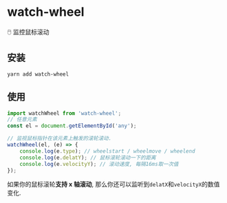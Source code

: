 # watch-wheel

🖱️ 监控鼠标滚动

## 安装

```shell
yarn add watch-wheel
```

## 使用

```javascript
import watchWheel from 'watch-wheel';
// 任意元素
const el = document.getElementById('any');

// 监视鼠标指针在该元素上触发的滚轮滚动.
watchWheel(el, (e) => {
    console.log(e.type); // wheelstart / wheelmove / wheelend
    console.log(e.delatY); // 鼠标滚轮滚动一下的距离
    console.log(e.velocityY); // 滚动速度, 每隔16ms取一次值
});
```

如果你的鼠标滚轮**支持 x 轴滚动**, 那么你还可以监听到`delatX`和`velocityX`的数值变化.
